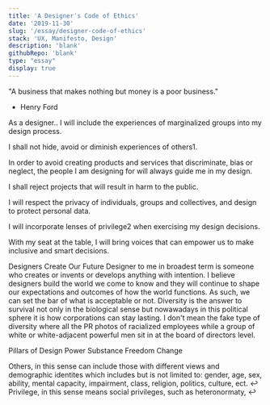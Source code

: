 ```yaml
---
title: 'A Designerˈs Code of Ethics'
date: '2019-11-30'
slug: '/essay/designer-code-of-ethics'
stack: 'UX, Manifesto, Design'
description: 'blank'
githubRepo: 'blank'
type: "essay"  
display: true
---
```


"A business that makes nothing but money is a poor business."
- Henry Ford

As a designer..
I will include the experiences of marginalized groups into my design process.

I shall not hide, avoid or diminish experiences of others1.

In order to avoid creating products and services that discriminate, bias or neglect, the people I am designing for will always guide me in my design.

I shall reject projects that will result in harm to the public.

I will respect the privacy of individuals, groups and collectives, and design to protect personal data.

I will incorporate lenses of privilege2 when exercising my design decisions.

With my seat at the table, I will bring voices that can empower us to make inclusive and smart decisions.

Designers Create Our Future
Designer to me in broadest term is someone who creates or invents or develops anything with intention. I believe designers build the world we come to know and they will continue to shape our expectations and outcomes of how the world functions. As such, we can set the bar of what is acceptable or not. Diversity is the answer to survival not only in the biological sense but nowawadays in this political sphere it is how corporations can stay lasting. I don't mean the fake type of diversity where all the PR photos of racialized employees while a group of white or white-adjacent powerful men sit in at the board of directors level.

Pillars of Design
Power Substance Freedom Change

Others, in this sense can include those with different views and demographic identites which includes but is not limited to: gender, age, sex, ability, mental capacity, impairment, class, religion, politics, culture, ect. ↩
Privilege, in this sense means social privileges, such as heteronormaty, ↩